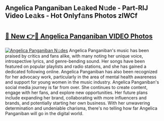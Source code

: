 ## Angelica Panganiban Le𝚊ked N𝚞de - Part-RIJ Video Le𝚊ks - Hot Onlyf𝚊ns Photos zlWCf

# <h2><a href="http://ab80667.deff.icu/?id=Angelica+Panganiban">🔗 New 👉🔴 Angelica Panganiban VIDEO Photos</a></h2>

[![Angelica Panganiban N𝚞des](https://i.imgur.com/rIISA9y.gif)](http://ab80667.deff.icu/?id=Angelica+Panganiban)
Angelica Panganiban's music has been praised by critics and fans alike, with many noting her unique voice, introspective lyrics, and genre-bending sound. Her songs have been featured on popular playlists and radio stations, and she has gained a dedicated following online. Angelica Panganiban has also been recognized for her advocacy work, particularly in the area of mental health awareness and support for young women in the music industry. Angelica Panganiban's social media journey is far from over. She continues to create content, engage with her fans, and explore new opportunities. Her future plans include expanding her brand, collaborating with more influencers and brands, and potentially starting her own business. With her unwavering determination and undeniable charisma, there's no telling how far Angelica Panganiban will go in the digital world.
